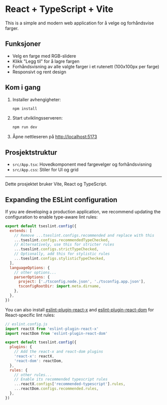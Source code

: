 # React + TypeScript + Vite

This is a simple and modern web application for å velge og forhåndsvise farger.

## Funksjoner
- Velg en farge med RGB-slidere
- Klikk "Legg til" for å lagre fargen
- Forhåndsvisning av alle valgte farger i et rutenett (100x100px per farge)
- Responsivt og rent design

## Kom i gang

1. Installer avhengigheter:
   ```bash
   npm install
   ```
2. Start utviklingsserveren:
   ```bash
   npm run dev
   ```
3. Åpne nettleseren på [http://localhost:5173](http://localhost:5173)

## Prosjektstruktur
- `src/App.tsx`: Hovedkomponent med fargevelger og forhåndsvisning
- `src/App.css`: Stiler for UI og grid

---

Dette prosjektet bruker Vite, React og TypeScript.

## Expanding the ESLint configuration

If you are developing a production application, we recommend updating the configuration to enable type-aware lint rules:

```js
export default tseslint.config({
  extends: [
    // Remove ...tseslint.configs.recommended and replace with this
    ...tseslint.configs.recommendedTypeChecked,
    // Alternatively, use this for stricter rules
    ...tseslint.configs.strictTypeChecked,
    // Optionally, add this for stylistic rules
    ...tseslint.configs.stylisticTypeChecked,
  ],
  languageOptions: {
    // other options...
    parserOptions: {
      project: ['./tsconfig.node.json', './tsconfig.app.json'],
      tsconfigRootDir: import.meta.dirname,
    },
  },
})
```

You can also install [eslint-plugin-react-x](https://github.com/Rel1cx/eslint-react/tree/main/packages/plugins/eslint-plugin-react-x) and [eslint-plugin-react-dom](https://github.com/Rel1cx/eslint-react/tree/main/packages/plugins/eslint-plugin-react-dom) for React-specific lint rules:

```js
// eslint.config.js
import reactX from 'eslint-plugin-react-x'
import reactDom from 'eslint-plugin-react-dom'

export default tseslint.config({
  plugins: {
    // Add the react-x and react-dom plugins
    'react-x': reactX,
    'react-dom': reactDom,
  },
  rules: {
    // other rules...
    // Enable its recommended typescript rules
    ...reactX.configs['recommended-typescript'].rules,
    ...reactDom.configs.recommended.rules,
  },
})
```
